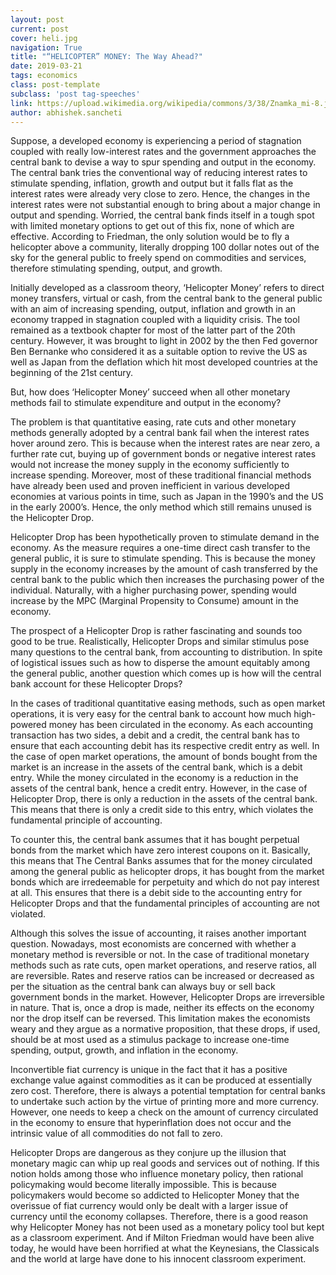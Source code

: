```yaml
---
layout: post
current: post
cover: heli.jpg
navigation: True
title: "“HELICOPTER” MONEY: The Way Ahead?"
date: 2019-03-21
tags: economics
class: post-template
subclass: 'post tag-speeches'
link: https://upload.wikimedia.org/wikipedia/commons/3/38/Znamka_mi-8.jpg
author: abhishek.sancheti
---
```

Suppose, a developed economy is experiencing a period of stagnation coupled with really low-interest rates and the government approaches the central bank to devise a way to spur spending and output in the economy. The central bank tries the conventional way of reducing interest rates to stimulate spending, inflation, growth and output but it falls flat as the interest rates were already very close to zero. Hence, the changes in the interest rates were not substantial enough to bring about a major change in output and spending. Worried, the central bank finds itself in a tough spot with limited monetary options to get out of this fix, none of which are effective. According to Friedman, the only solution would be to fly a helicopter above a community, literally dropping 100 dollar notes out of the sky for the general public to freely spend on commodities and services, therefore stimulating spending, output, and growth.

Initially developed as a classroom theory, ‘Helicopter Money’ refers to direct money transfers, virtual or cash, from the central bank to the general public with an aim of increasing spending, output, inflation and growth in an economy trapped in stagnation coupled with a liquidity crisis. The tool remained as a textbook chapter for most of the latter part of the 20th century. However, it was brought to light in 2002 by the then Fed governor Ben Bernanke who considered it as a suitable option to revive the US as well as Japan from the deflation which hit most developed countries at the beginning of the 21st century.

But, how does ‘Helicopter Money’ succeed when all other monetary methods fail to stimulate expenditure and output in the economy?

The problem is that quantitative easing, rate cuts and other monetary methods generally adopted by a central bank fail when the interest rates hover around zero. This is because when the interest rates are near zero, a further rate cut, buying up of government bonds or negative interest rates would not increase the money supply in the economy sufficiently to increase spending. Moreover, most of these traditional financial methods have already been used and proven inefficient in various developed economies at various points in time, such as Japan in the 1990’s and the US in the early 2000’s. Hence, the only method which still remains unused is the Helicopter Drop.

Helicopter Drop has been hypothetically proven to stimulate demand in the economy. As the measure requires a one-time direct cash transfer to the general public, it is sure to stimulate spending. This is because the money supply in the economy increases by the amount of cash transferred by the central bank to the public which then increases the purchasing power of the individual. Naturally, with a higher purchasing power, spending would increase by the MPC (Marginal Propensity to Consume) amount in the economy.

The prospect of a Helicopter Drop is rather fascinating and sounds too good to be true. Realistically, Helicopter Drops and similar stimulus pose many questions to the central bank, from accounting to distribution. In spite of logistical issues such as how to disperse the amount equitably among the general public, another question which comes up is how will the central bank account for these Helicopter Drops?

In the cases of traditional quantitative easing methods, such as open market operations, it is very easy for the central bank to account how much high-powered money has been circulated in the economy. As each accounting transaction has two sides, a debit and a credit, the central bank has to ensure that each accounting debit has its respective credit entry as well. In the case of open market operations, the amount of bonds bought from the market is an increase in the assets of the central bank, which is a debit entry. While the money circulated in the economy is a reduction in the assets of the central bank, hence a credit entry. However, in the case of Helicopter Drop, there is only a reduction in the assets of the central bank. This means that there is only a credit side to this entry, which violates the fundamental principle of accounting.

To counter this, the central bank assumes that it has bought perpetual bonds from the market which have zero interest coupons on it. Basically, this means that The Central Banks assumes that for the money circulated among the general public as helicopter drops, it has bought from the market bonds which are irredeemable for perpetuity and which do not pay interest at all. This ensures that there is a debit side to the accounting entry for Helicopter Drops and that the fundamental principles of accounting are not violated.

Although this solves the issue of accounting, it raises another important question. Nowadays, most economists are concerned with whether a monetary method is reversible or not. In the case of traditional monetary methods such as rate cuts, open market operations, and reserve ratios, all are reversible. Rates and reserve ratios can be increased or decreased as per the situation as the central bank can always buy or sell back government bonds in the market. However, Helicopter Drops are irreversible in nature. That is, once a drop is made, neither its effects on the economy nor the drop itself can be reversed. This limitation makes the economists weary and they argue as a normative proposition, that these drops, if used, should be at most used as a stimulus package to increase one-time spending, output, growth, and inflation in the economy.

Inconvertible fiat currency is unique in the fact that it has a positive exchange value against commodities as it can be produced at essentially zero cost. Therefore, there is always a potential temptation for central banks to undertake such action by the virtue of printing more and more currency. However, one needs to keep a check on the amount of currency circulated in the economy to ensure that hyperinflation does not occur and the intrinsic value of all commodities do not fall to zero.

Helicopter Drops are dangerous as they conjure up the illusion that monetary magic can whip up real goods and services out of nothing. If this notion holds among those who influence monetary policy, then rational policymaking would become literally impossible. This is because policymakers would become so addicted to Helicopter Money that the overissue of fiat currency would only be dealt with a larger issue of currency until the economy collapses. Therefore, there is a good reason why Helicopter Money has not been used as a monetary policy tool but kept as a classroom experiment. And if Milton Friedman would have been alive today, he would have been horrified at what the Keynesians, the Classicals and the world at large have done to his innocent classroom experiment.
